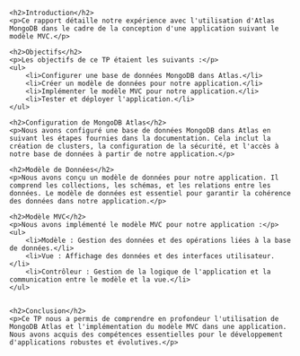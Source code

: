 
    <h2>Introduction</h2>
    <p>Ce rapport détaille notre expérience avec l'utilisation d'Atlas MongoDB dans le cadre de la conception d'une application suivant le modèle MVC.</p>

    <h2>Objectifs</h2>
    <p>Les objectifs de ce TP étaient les suivants :</p>
    <ul>
        <li>Configurer une base de données MongoDB dans Atlas.</li>
        <li>Créer un modèle de données pour notre application.</li>
        <li>Implémenter le modèle MVC pour notre application.</li>
        <li>Tester et déployer l'application.</li>
    </ul>

    <h2>Configuration de MongoDB Atlas</h2>
    <p>Nous avons configuré une base de données MongoDB dans Atlas en suivant les étapes fournies dans la documentation. Cela inclut la création de clusters, la configuration de la sécurité, et l'accès à notre base de données à partir de notre application.</p>

    <h2>Modèle de Données</h2>
    <p>Nous avons conçu un modèle de données pour notre application. Il comprend les collections, les schémas, et les relations entre les données. Le modèle de données est essentiel pour garantir la cohérence des données dans notre application.</p>

    <h2>Modèle MVC</h2>
    <p>Nous avons implémenté le modèle MVC pour notre application :</p>
    <ul>
        <li>Modèle : Gestion des données et des opérations liées à la base de données.</li>
        <li>Vue : Affichage des données et des interfaces utilisateur.</li>
        <li>Contrôleur : Gestion de la logique de l'application et la communication entre le modèle et la vue.</li>
    </ul>


    <h2>Conclusion</h2>
    <p>Ce TP nous a permis de comprendre en profondeur l'utilisation de MongoDB Atlas et l'implémentation du modèle MVC dans une application. Nous avons acquis des compétences essentielles pour le développement d'applications robustes et évolutives.</p>

  
